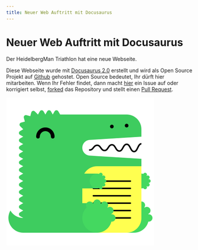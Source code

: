 ```yaml
---
title: Neuer Web Auftritt mit Docusaurus
---
```


# Neuer Web Auftritt mit Docusaurus

Der HeidelbergMan Triathlon hat eine neue Webseite.

<!--truncate-->

Diese Webseite wurde mit [Docusaurus 2.0](https://docusaurus.io/) erstellt und wird als Open Source Projekt auf [Github](https://github.com) gehostet. Open Source bedeutet, Ihr dürft hier mitarbeiten. Wenn Ihr Fehler findet, dann macht [hier](https://github.com/heidelbergman-de/heidelbergman-de.github.io/issues) ein Issue auf oder korrigiert selbst, [forked](https://docs.github.com/en/get-started/quickstart/fork-a-repo) das Repository und stellt einen [Pull Request](https://docs.github.com/en/pull-requests/collaborating-with-pull-requests/proposing-changes-to-your-work-with-pull-requests/about-pull-requests).

![Docusaurus](./img/docusaurus.svg)
